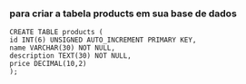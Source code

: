 
### para criar a tabela products em sua base de dados
```
CREATE TABLE products (
id INT(6) UNSIGNED AUTO_INCREMENT PRIMARY KEY,
name VARCHAR(30) NOT NULL,
description TEXT(30) NOT NULL,
price DECIMAL(10,2)
);
```